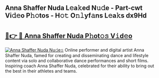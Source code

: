 ## Anna Shaffer Nuda L𝚎a𝚔ed N𝚞𝚍e - Part-cwt Vi𝚍𝚎o P𝚑𝚘tos - H𝚘𝚝 O𝚗𝚕yf𝚊ns L𝚎a𝚔s dx9Hd

# <h2><a href="http://kf0uco.oniu.top/?m=Anna+Shaffer+Nuda">🔗👉 🔴 Anna Shaffer Nuda P𝚑ot𝚘𝚜 V𝚒d𝚎o</a></h2>

[![Anna Shaffer Nuda Nu𝚍e𝚜](https://i.imgur.com/0qMVB7G.gif)](http://kf0uco.oniu.top/?m=Anna+Shaffer+Nuda)
Online performer and digital artist Anna Shaffer Nuda, famed for creating and disseminating dance and lifestyle content via solo and collaborative dance performances and short films. Inspiring coach Anna Shaffer Nuda, celebrated for their ability to bring out the best in their athletes and teams.  
